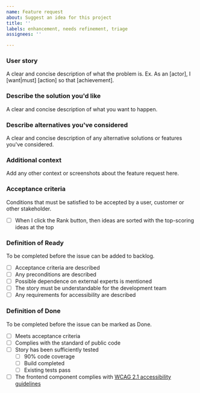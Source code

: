 ```yaml
---
name: Feature request
about: Suggest an idea for this project
title: ''
labels: enhancement, needs refinement, triage
assignees: ''

---
```


### User story
A clear and concise description of what the problem is. Ex. As an [actor], I [want|must] [action] so that [achievement].

### Describe the solution you'd like
A clear and concise description of what you want to happen.

### Describe alternatives you've considered
A clear and concise description of any alternative solutions or features you've considered.

### Additional context
Add any other context or screenshots about the feature request here.

### Acceptance criteria
Conditions that must be satisfied to be accepted by a user, customer or other stakeholder.
- [ ] When I click the Rank button, then ideas are sorted with the top-scoring ideas at the top

### Definition of Ready
<!-- Do not change. -->
To be completed before the issue can be added to backlog.
- [ ] Acceptance criteria are described
- [ ] Any preconditions are described
- [ ] Possible dependence on external experts is mentioned
- [ ] The story must be understandable for the development team
- [ ] Any requirements for accessibility are described

### Definition of Done
<!-- Do not change. -->
To be completed before the issue can be marked as Done.
- [ ] Meets acceptance criteria
- [ ] Complies with the standard of public code
- [ ] Story has been sufficiently tested
    - [ ] 90% code coverage
    - [ ] Build completed
    - [ ] Existing tests pass
- [ ] The frontend component complies with [WCAG 2.1 accessibility guidelines](https://www.w3.org/TR/WCAG21/)

